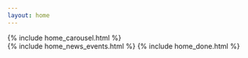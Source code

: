 ```yaml
---
layout: home
---
```


<!--table>
<tr><td align="center">

<h2>JTech 2020 Scholarship: CSHL Biological Data Science</h2>

The JTech Foundation and Cold Spring Harbor Laboratory are pleased to announce the JTech 2020 Scholarship.
JTech and CSHL will provide support to 10 outstanding graduate students in genomics and data sciences to attend the <a href="https://meetings.cshl.edu/meetings.aspx?meet=DATA&year=20">2020 CSHL Biological Data Science Conference</a>. 

    <div align="center">
        <img  src="/assets/media/cshl_jtech.png" alt="James Taylor Foundation: Big Shoes to Fill" /><br />
        <div class="small">Design by <a href="https://twitter.com/rebekkapaisner">Rebekka Paisner</a></div>
    </div>

</td></tr>
<tr><td align="center">
<br>
Application deadline is August 1, 2020 (Midnight EST). You do not need to be affiliated with Galaxy to apply. Applicants will be notified by August 8, 2020. Selected individuals will then be able to register for the conference free of charge.

<br><br>
<button type="button" class="btn btn-secondary" style="font-size: 1.5em; font-weight: 600;">
    <a href="https://forms.gle/RzNx1rUc6rqh2fYr8" target="_blank">Apply Now</a>
</button>
<button type="button" class="btn btn-secondary" style="font-size: 1.5em; font-weight: 600; margin-left: 3rem;">
    <a href="https://give.communityfunded.com/o/eberly/i/eberly-college-of-science/s/jtech#CommunityI39hubL9i" target="_blank">Donate Now</a>
</button>

</td></tr></table>

<br><br-->

<div class="home">
  {% include home_carousel.html %}
  <br>
  {% include home_news_events.html %}
  {% include home_done.html %}
</div>

<!--{% include home_carousel_involved.html %}-->
